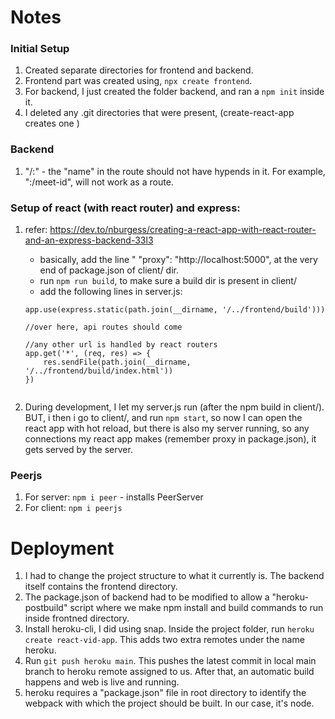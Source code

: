 # Notes

### Initial Setup

1. Created separate directories for frontend and backend.
2. Frontend part was created using, `npx create frontend`.
3. For backend, I just created the folder backend, and ran a `npm init` inside
    it.
4. I deleted any .git directories that were present, (create-react-app creates
    one )

### Backend
1. "/:<name>" - the "name" in the route should not have hypends in it. For
    example, ":/meet-id", will not work as a route.


### Setup of react (with react router) and express:
1. refer: https://dev.to/nburgess/creating-a-react-app-with-react-router-and-an-express-backend-33l3

    - basically, add the line "  "proxy": "http://localhost:5000", at the very
        end of package.json of client/ dir.
    - run `npm run build`, to make sure a build dir is present in client/
    - add the following lines in server.js:
    ```
    app.use(express.static(path.join(__dirname, '/../frontend/build')))

    //over here, api routes should come

    //any other url is handled by react routers
    app.get('*', (req, res) => {
        res.sendFile(path.join(__dirname, '/../frontend/build/index.html'))
    })


    ```
2. During development, I let my server.js run (after the npm build in client/).
    BUT, i then i go to client/, and run `npm start`, so now I can open
    the react app with hot reload, but there is also my server running, so
    any connections my react app makes (remember proxy in package.json), it
    gets served by the server.

### Peerjs
1. For server: `npm i peer` - installs PeerServer
2. For client: `npm i peerjs`

# Deployment
1. I had to change the project structure to what it currently is. The
    backend itself contains the frontend directory.
2. The package.json of backend had to be modified to allow a "heroku-postbuild"
    script where we make npm install and build commands to run inside frontned
    directory.
3. Install heroku-cli, I did using snap. Inside the project folder, run
    `heroku create react-vid-app`. This adds two extra remotes under the
    name heroku.
4. Run `git push heroku main`. This pushes the latest commit in local main
    branch to heroku remote assigned to us. After that, an automatic build
    happens and web is live and running.
5. heroku requires a "package.json" file in root directory to identify the
    webpack with which the project should be built. In our case, it's node.
